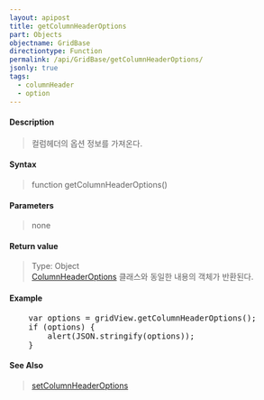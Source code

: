 ```yaml
---
layout: apipost
title: getColumnHeaderOptions
part: Objects
objectname: GridBase
directiontype: Function
permalink: /api/GridBase/getColumnHeaderOptions/
jsonly: true
tags: 
  - columnHeader
  - option
---
```



#### Description

> 컬럼헤더의 옵션 정보를 가져온다.

#### Syntax

> function getColumnHeaderOptions()

#### Parameters

> none 

#### Return value

> Type: Object  
> [ColumnHeaderOptions](/api/types/ColumnHeaderOptions/) 클래스와 동일한 내용의 객체가 반환된다.

#### Example

<pre class="prettyprint">
    var options = gridView.getColumnHeaderOptions();
    if (options) {
    	alert(JSON.stringify(options));
    }
</pre>

#### See Also
> [setColumnHeaderOptions](/api/GridBase/setColumnHeaderOptions)